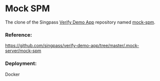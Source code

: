 # Mock SPM

The clone of the Singpass [Verify Demo App](https://github.com/singpass/verify-demo-app) repository named [mock-spm](https://github.com/singpass/verify-demo-app/tree/master/.mock-server/mock-spm).

### Reference:
https://github.com/singpass/verify-demo-app/tree/master/.mock-server/mock-spm

### Deployment:
Docker